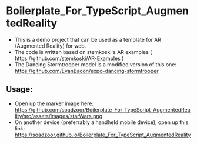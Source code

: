 # Boilerplate_For_TypeScript_AugmentedReality

- This is a demo project that can be used as a template for AR (Augmented Reality) for web.
- The code is written based on stemkoski's AR examples ( https://github.com/stemkoski/AR-Examples )
- The Dancing Stormtrooper model is a modified version of this one: https://github.com/EvanBacon/expo-dancing-stormtrooper

## Usage:
- Open up the marker image here: https://github.com/soadzoor/Boilerplate_For_TypeScript_AugmentedReality/src/assets/images/starWars.png
- On another device (preferrably a handheld mobile device), open up this link: https://soadzoor.github.io/Boilerplate_For_TypeScript_AugmentedReality

